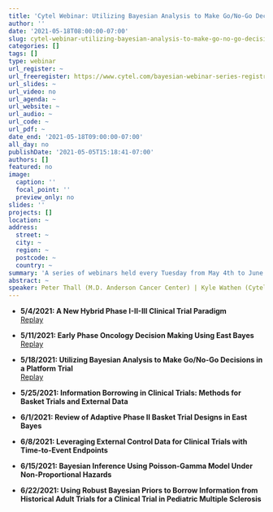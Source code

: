 ```yaml
---
title: 'Cytel Webinar: Utilizing Bayesian Analysis to Make Go/No-Go Decisions in a Platform Trial'
author: ''
date: '2021-05-18T08:00:00-07:00'
slug: cytel-webinar-utilizing-bayesian-analysis-to-make-go-no-go-decisions-in-a-platform-trial
categories: []
tags: []
type: webinar
url_register: ~
url_freeregister: https://www.cytel.com/bayesian-webinar-series-registration
url_slides: ~
url_video: no
url_agenda: ~
url_website: ~
url_audio: ~
url_code: ~
url_pdf: ~
date_end: '2021-05-18T09:00:00-07:00'
all_day: no
publishDate: '2021-05-05T15:18:41-07:00'
authors: []
featured: no
image:
  caption: ''
  focal_point: ''
  preview_only: no
slides: ''
projects: []
location: ~
address:
  street: ~
  city: ~
  region: ~
  postcode: ~
  country: ~
summary: 'A series of webinars held every Tuesday from May 4th to June 22nd, 2021 <span style="color: green;">*(replays available)*</span> '
abstract: ~
speaker: Peter Thall (M.D. Anderson Cancer Center) | Kyle Wathen (Cytel) | Rajat Mukherjee (Cytel) | Pranav Yajnik (Cytel) | Satrajit Roychoudhury (Pfizer) | Marius Thomas (Novartis) | Pantelis Vlachos (Cytel) | Alyssa Biller (Cytel) | Tianjian Zhou (Colorado State University)
---
```

<!--more-->
- **5/4/2021: A New Hybrid Phase I-II-III Clinical Trial Paradigm**  
[Replay](https://event.on24.com/eventRegistration/EventLobbyServlet?target=reg20.jsp&mode=login&eventid=3142844&sessionid=1&key=A7CFB7FFF093713391FB55CF327DC229&regTag=&V2=false&sourcepage=register)
   
- **5/11/2021: Early Phase Oncology Decision Making Using East Bayes**  
[Replay](https://event.on24.com/eventRegistration/EventLobbyServlet?target=reg20.jsp&mode=login&eventid=3160410&sessionid=1&key=60085D7BE81E0415ED79D2544918CD38&regTag=&V2=false&sourcepage=register)  

- **5/18/2021: Utilizing Bayesian Analysis to Make Go/No-Go Decisions in a Platform Trial**  
[Replay](https://event.on24.com/eventRegistration/EventLobbyServlet?target=reg20.jsp&mode=login&eventid=3160412&sessionid=1&key=1929B8F3F563638562684BBA1B94BEF0&regTag=&V2=false&sourcepage=register)

- **5/25/2021: Information Borrowing in Clinical Trials: Methods for Basket Trials and External Data**  

- **6/1/2021: Review of Adaptive Phase II Basket Trial Designs in East Bayes**  

- **6/8/2021: Leveraging External Control Data for Clinical Trials with Time-to-Event Endpoints**  

- **6/15/2021: Bayesian Inference Using Poisson-Gamma Model Under Non-Proportional Hazards**  

- **6/22/2021: Using Robust Bayesian Priors to Borrow Information from Historical Adult Trials for a Clinical Trial in Pediatric Multiple Sclerosis**  

